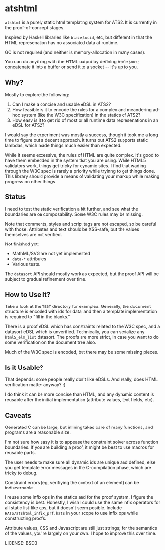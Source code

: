 # atshtml

`atshtml` is a purely static html templating system for ATS2.  It is currently in 
the proof-of-concept stages. 

Inspired by Haskell libraries like `blaze`,`lucid`, etc, but different in that 
the HTML represenation has no associated data at runtime.

GC is not required (and neither is memory-allocation in many cases). 

You can do anything with the HTML output by defining `html5$out`; concatenate
it into a buffer or send it to a socket -- it's up to you.

## Why?

Mostly to explore the following:

1. Can I make a concise and usable eDSL in ATS2?
2. How feasible is it to encode the rules for a complex and meandering ad-hoc 
   system (like the W3C specification) in the statics of ATS2?
3. How easy is it to get rid of most or all runtime data represenations in an eDSL
   for ATS2?

I would say the experiment was mostly a success, though it took me a long
time to figure out a decent approach.  It turns out ATS2 supports static
lambdas, which made things much easier than expected.

While it seems excessive, the rules of HTML are quite complex.  It's good to have
them embedded in the system that you are using.  While HTML5 validators work, things get
tricky for dynamic sites.  I find that wading through the W3C spec is rarely a priority
while tryinng to get things done. This library should provide a means of validating your
markup while making progress on other things.

## Status

I need to test the static verification a bit further, and see what the boundaries
are on composability.  Some W3C rules may be missing.

Note that comments, styles and script tags are not escaped, so be careful with 
those. Attributes and text should be XSS-safe, but the values themselves are
not verified.

Not finished yet:
- MathML/SVG are not yet implemented
- `data-*` attributes
- Various tests.

The `datasort` API should mostly work as expected, but the proof API will be subject
to gradual refinement over time.

## How to Use It?

Take a look at the `TEST` directory for examples.  Generally, the document
structure is encoded with ids for data, and then a template implementation
is required to "fill in the blanks."

There is a proof eDSL which has constraints related to the W3C spec, and
a datasort eDSL which is unverified.  Technically, you can serialize any
`html5_elm_list` datasort.  The proofs are more strict, in case you want
to do some verification on the document tree also.

Much of the W3C spec is encoded, but there may be some missing pieces. 

## Is it Usable?
 
That depends: some people really don't like eDSLs.  And really, does HTML verification matter anyway?  :) 

I do think it can be more concise than HTML, and any dynamic content is reusable after the 
initial implementation (attribute values, text fields, etc). 

## Caveats

Generated C can be large, but inlining takes care of many functions, and programs are
a reasonable size.

I'm not sure how easy it is to appease the constraint solver across function boundaries.
If you are building a proof, it might be best to use macros for reusable parts.

The user needs to make sure all dynamic ids are unique and defined, else you get
template error messages in the C-compilation phase, which are tricky to debug.

Constraint errors (eg, verifiying the context of an element) can be indiscernable. 

I reuse some infix ops in the statics and for the proof system.  I figure the consistency
is best.  Honestly, I wish I could use the same infix operators for all static list-like ops, but
it doesn't seem posible.  Include `HATS/atshtml_infix_prf.hats` in your scope to use infix ops while
constructing proofs.

Attribute values, CSS and Javascript are still just strings; for the semantics of the values, you're
largely on your own.  I hope to improve this over time. 


LICENSE: BSD3

